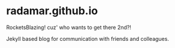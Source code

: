 # radamar.github.io
RocketsBlazing! cuz' who wants to get there 2nd?!

Jekyll based blog for communication with friends and colleagues.
